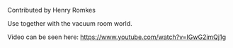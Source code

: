 Contributed by Henry Romkes

Use together with the vacuum room world.

Video can be seen here: https://www.youtube.com/watch?v=IGwG2imQj1g